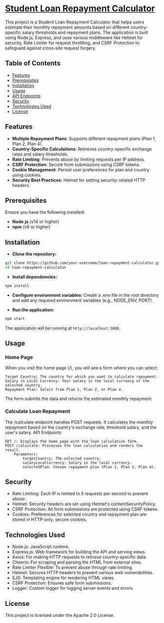 # [Student Loan Repayment Calculator](https://sfe.aedanl.com)

This project is a Student Loan Repayment Calculator that helps users estimate their monthly repayment amounts based on different country-specific salary thresholds and repayment plans. The application is built using Node.js, Express, and uses various middleware like Helmet for security, Rate Limiter for request throttling, and CSRF Protection to safeguard against cross-site request forgery.

## Table of Contents

- [Features](#features)
- [Prerequisites](#prerequisites)
- [Installation](#installation)
- [Usage](#usage)
- [API Endpoints](#api-endpoints)
- [Security](#security)
- [Technologies Used](#technologies-used)
- [License](#license)

## Features

- **Multiple Repayment Plans**: Supports different repayment plans (Plan 1, Plan 2, Plan 4).
- **Country-Specific Calculations**: Retrieves country-specific exchange rates and salary thresholds.
- **Rate Limiting**: Prevents abuse by limiting requests per IP address.
- **CSRF Protection**: Secure form submissions using CSRF tokens.
- **Cookie Management**: Persist user preferences for plan and country using cookies.
- **Security Best Practices**: Helmet for setting security-related HTTP headers.

## Prerequisites

Ensure you have the following installed:

- **Node.js** (v14 or higher)
- **npm** (v6 or higher)

## Installation

- **Clone the repository:**

```bash
git clone https://github.com/your-username/loan-repayment-calculator.git
cd loan-repayment-calculator
```

- **Install dependencies:**

```bash
npm install
```

- **Configure environment variables:** Create a .env file in the root directory and add any required environment variables (e.g., NODE_ENV, PORT).

- **Run the application:**

```bash
npm start
```

The application will be running at `http://localhost:3000`.


## Usage
### Home Page

When you visit the home page (/), you will see a form where you can select:

    Target Country: The country for which you want to calculate repayment.
    Salary in Local Currency: Your salary in the local currency of the selected country.
    Repayment Plan: Select from Plan 1, Plan 2, or Plan 4.

The form submits the data and returns the estimated monthly repayment.
### Calculate Loan Repayment

The /calculate endpoint handles POST requests. It calculates the monthly repayment based on the country's exchange rate, threshold salary, and the user's salary.
API Endpoints

    GET /: Displays the home page with the loan calculation form.
    POST /calculate: Processes the loan calculation and renders the result.
        Parameters:
            targetCountry: The selected country.
            salaryLocalCurrency: Salary in the local currency.
            selectedPlan: Chosen repayment plan (Plan 1, Plan 2, Plan 4).

## Security

- Rate Limiting: Each IP is limited to 5 requests per second to prevent abuse.
- Helmet: Security headers are set using Helmet's contentSecurityPolicy.
- CSRF Protection: All form submissions are protected using CSRF tokens.
- Cookies: Preferences for selected country and repayment plan are stored in HTTP-only, secure cookies.

## Technologies Used

- Node.js: JavaScript runtime.
- Express.js: Web framework for building the API and serving views.
- Axios: For making HTTP requests to retrieve country-specific data.
- Cheerio: For scraping and parsing the HTML from external sites.
- Rate Limiter Flexible: To prevent abuse through rate limiting.
- Helmet: Secures HTTP headers to prevent various web vulnerabilities.
- EJS: Templating engine for rendering HTML views.
- CSRF Protection: Ensures safe form submissions.
- Logger: Custom logger for logging server events and errors.

## License

This project is licensed under the Apache 2.0 License.
